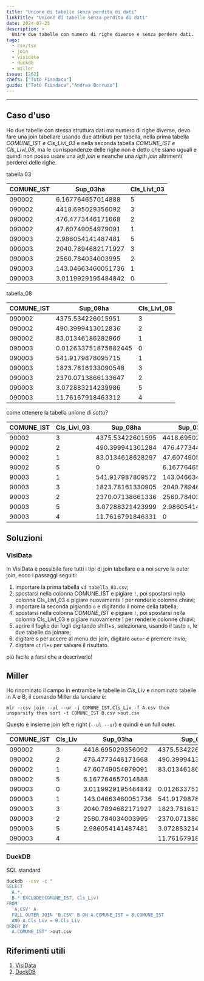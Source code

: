 ```yaml
---
title: "Unione di tabelle senza perdita di dati"
linkTitle: "Unione di tabelle senza perdita di dati"
date: 2024-07-25
description: >
  Unire due tabelle con numero di righe diverse e senza perdere dati.
tags:
  - csv/tsv
  - join
  - visidata
  - duckdb
  - miller
issue: [262]
chefs: ["Totò Fiandaca"]
guide: ["Totò Fiandaca","Andrea Borruso"]
---
```


---

## Caso d'uso

Ho due tabelle con stessa struttura dati ma numero di righe diverse, devo fare una join tabellare usando due attributi per tabella, nella prima tabella _COMUNE_IST e Cls_LivI_03_ e nella seconda tabella _COMUNE_IST e Cls_LivI_08_, ma le corrispondenze delle righe non è detto che siano uguali e quindi non posso usare una _left join_ e neanche una _rigth join_ altrimenti perderei delle righe.

tabella 03

COMUNE_IST|Sup_03ha|Cls_LivI_03
----------|--------|--------
090002|6.167764657014888|5
090002|4418.695029356092|3
090002|476.4773446171668|2
090002|47.60749054979091|1
090003|2.986054141487481|5
090003|2040.7894682171927|3
090003|2560.784034003995|2
090003|143.04663460051736|1
090003|3.0119929195484842|0

tabella_08

COMUNE_IST|Sup_08ha|Cls_LivI_08
----------|--------|--------
090002|4375.534226015951|3
090002|490.3999413012836|2
090002|83.01346186282966|1
090003|0.012633751875882445|0
090003|541.9179878095715|1
090003|1823.7816133090548|3
090003|2370.0713866133647|2
090003|3.072883214239986|5
090003|11.76167918463312|4

come ottenere la tabella unione di sotto?

COMUNE_IST|Cls_LivI_03|Sup_08ha|Sup_03ha
----------|-----------|---------|------
90002|3|4375.53422601595|4418.69502935609
90002|2|490.399941301284|476.477344617167
90002|1|83.0134618628297|47.6074905497909
90002|5|0|6.16776465701489
90003|1|541.917987809572|143.046634600517
90003|3|1823.78161330905|2040.78946821719
90003|2|2370.07138661336|2560.784034004
90003|5|3.07288321423999|2.98605414148748
90003|4|11.7616791846331|0

## Soluzioni

### VisiData

In VisiData è possibile fare tutti i tipi di join tabellare e a noi serve la outer join, ecco i passaggi seguiti:

1. importare la prima tabella `vd tabella_03.csv`;
2. spostarsi nella colonna COMUNE_IST e pigiare `!`, poi spostarsi nella colonna Cls_LivI_03 e pigiare nuovamente ! per renderle colonne chiavi;
3. importare la seconda pigiando `o` e digitando il nome della tabella;
4. spostarsi nella colonna _COMUNE_IST_ e pigiare `!`, poi spostarsi nella colonna Cls_LivI_03 e pigiare nuovamente ! per renderle colonne chiavi;
5. aprire il foglio dei fogli digitando shift+s, selezionare, usando il tasto `s`, le due tabelle da joinare;
6. digitare `&` per accere al menu dei join, digitare `outer` e premere invio;
7. digitare `ctrl+s` per salvare il risultato.

più facile a farsi che a descriverlo!

## Miller

Ho rinominato il campo in entrambe le tabelle in _Cls_Liv_ e rinominato tabelle in A e B, il comando Miller da lanciare è:

```
mlr --csv join --ul --ur -j COMUNE_IST,Cls_Liv -f A.csv then unsparsify then sort -t COMUNE_IST B.csv >out.csv
```

Questo è insieme join left e right (`--ul --ur`) e quindi è un full outer.

| COMUNE_IST | Cls_Liv | Sup_03ha | Sup_08ha |
| --- | --- | --- | --- |
| 090002 | 3 | 4418.695029356092 | 4375.534226015951 |
| 090002 | 2 | 476.4773446171668 | 490.3999413012836 |
| 090002 | 1 | 47.60749054979091 | 83.01346186282966 |
| 090002 | 5 | 6.167764657014888 |  |
| 090003 | 0 | 3.0119929195484842 | 0.012633751875882445 |
| 090003 | 1 | 143.04663460051736 | 541.9179878095715 |
| 090003 | 3 | 2040.7894682171927 | 1823.7816133090548 |
| 090003 | 2 | 2560.784034003995 | 2370.0713866133647 |
| 090003 | 5 | 2.986054141487481 | 3.072883214239986 |
| 090003 | 4 |  | 11.76167918463312 |

### DuckDB

SQL standard

```bash
duckdb --csv -c "
SELECT
  A.*,
  B.* EXCLUDE(COMUNE_IST, Cls_Liv)
FROM
  'A.CSV' A
  FULL OUTER JOIN 'B.CSV' B ON A.COMUNE_IST = B.COMUNE_IST
  AND A.Cls_Liv = B.Cls_Liv
ORDER BY
  A.COMUNE_IST" >out.csv
```

## Riferimenti utili

1. [VisiData](https://ondata.github.io/guidaVisiData/installazione/)
2. [DuckDB](https://duckdb.org/)
